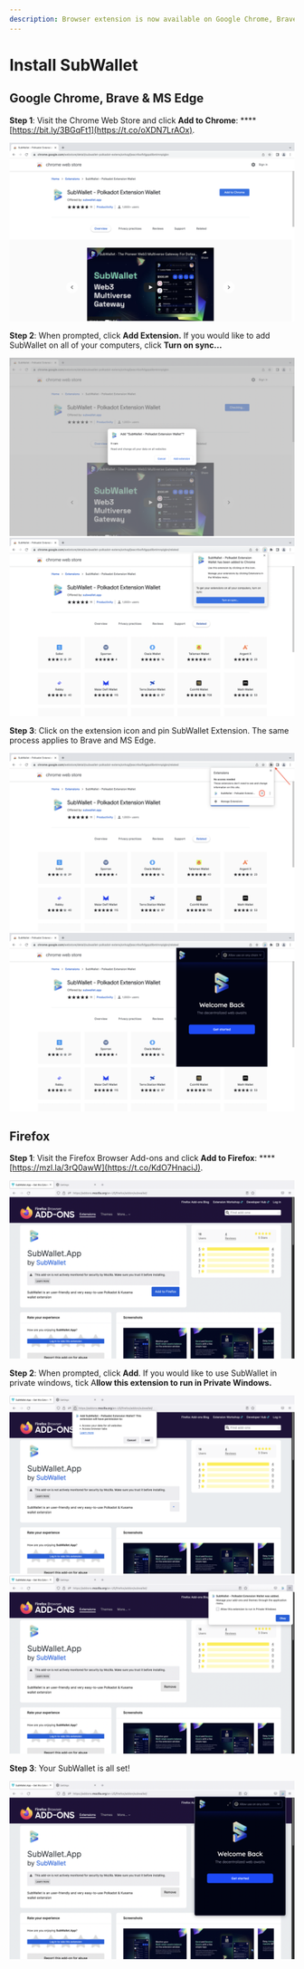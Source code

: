 ```yaml
---
description: Browser extension is now available on Google Chrome, Brave, Firefox & MS Edge.
---
```


# Install SubWallet

## Google Chrome, Brave & MS Edge&#x20;

**Step 1**: Visit the Chrome Web Store and click **Add to Chrome**: **** [https://bit.ly/3BGqFt1](https://t.co/oXDN7LrAOx).

![](<../../.gitbook/assets/Screen Shot 2022-04-13 at 10.40.59.png>)

**Step 2**: When prompted, click **Add Extension.** If you would like to add SubWallet on all of your computers, click **Turn on sync...**

![2.1](<../../.gitbook/assets/Screen Shot 2022-04-13 at 10.43.15.png>) ![2.2](<../../.gitbook/assets/Screen Shot 2022-04-13 at 10.45.22.png>)

**Step 3**: Click on the extension icon and pin SubWallet Extension. The same process applies to Brave and MS Edge.

![3.1](<../../.gitbook/assets/Screen Shot 2022-04-13 at 10.48.29.png>) ![3.2](<../../.gitbook/assets/Screen Shot 2022-04-13 at 10.52.37.png>)

## Firefox&#x20;

**Step 1**: Visit the Firefox Browser Add-ons and click **Add to Firefox**: **** [https://mzl.la/3rQ0awW](https://t.co/KdO7HnaciJ).

![](<../../.gitbook/assets/Screen Shot 2022-04-13 at 11.04.30.png>)

**Step 2**: When prompted, click **Add**. If you would like to use SubWallet in private windows, tick A**llow this extension to run in Private Windows.**&#x20;

![2.1](<../../.gitbook/assets/Screen Shot 2022-04-13 at 11.04.38 (1).png>) ![2.2](<../../.gitbook/assets/Screen Shot 2022-04-13 at 11.04.50 (2).png>)

**Step 3**: Your SubWallet is all set!

![](<../../.gitbook/assets/Screen Shot 2022-04-13 at 11.04.57.png>)

